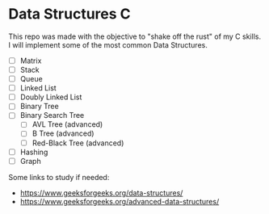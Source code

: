 # Data Structures C

This repo was made with the objective to "shake off the rust" of my C skills. 
I will implement some of the most common Data Structures.

- [ ] Matrix
- [ ] Stack
- [ ] Queue
- [ ] Linked List
- [ ] Doubly Linked List 
- [ ] Binary Tree
- [ ] Binary Search Tree
  - [ ] AVL Tree (advanced)
  - [ ] B Tree (advanced)
  - [ ] Red-Black Tree (advanced)
- [ ] Hashing
- [ ] Graph

Some links to study if needed: 

 - https://www.geeksforgeeks.org/data-structures/
 - https://www.geeksforgeeks.org/advanced-data-structures/
